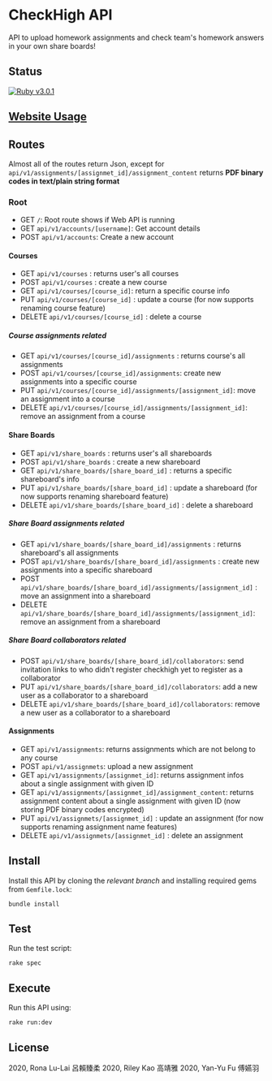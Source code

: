 # CheckHigh API

API to upload homework assignments and check team's homework answers in your own share boards!

## Status
[![Ruby v3.0.1](https://img.shields.io/badge/Ruby-3.0.1-green)](https://www.ruby-lang.org/en/news/2021/04/05/ruby-3-0-1-released/)

## [Website Usage](https://checkhigh-api.herokuapp.com)

## Routes

Almost all of the routes return Json, except for `api/v1/assignments/[assignmet_id]/assignment_content` returns **PDF binary codes in text/plain string format**

### Root
- GET `/`: Root route shows if Web API is running
- GET  `api/v1/accounts/[username]`: Get account details
- POST `api/v1/accounts`: Create a new account

#### Courses
- GET `api/v1/courses` : returns user's all courses
- POST `api/v1/courses` : create a new course
- GET `api/v1/courses/[course_id]`: return a specific course info
- PUT `api/v1/courses/[course_id]` : update a course (for now supports renaming course feature)
- DELETE `api/v1/courses/[course_id]` : delete a course
##### Course assignments related
- GET `api/v1/courses/[course_id]/assignments` : returns course's all assignments
- POST `api/v1/courses/[course_id]/assignments`: create new assignments into a specific course
- PUT `api/v1/courses/[course_id]/assignments/[assignment_id]`: move an assignment into a course
- DELETE `api/v1/courses/[course_id]/assignments/[assignment_id]`: remove an assignment from a course

#### Share Boards
- GET `api/v1/share_boards` : returns user's all shareboards
- POST `api/v1/share_boards` : create a new shareboard
- GET `api/v1/share_boards/[share_board_id]` : returns a specific shareboard's info
- PUT `api/v1/share_boards/[share_board_id]` : update a shareboard (for now supports renaming shareboard feature)
- DELETE `api/v1/share_boards/[share_board_id]` : delete a shareboard
##### Share Board assignments related
- GET `api/v1/share_boards/[share_board_id]/assignments` : returns shareboard's all assignments
- POST `api/v1/share_boards/[share_board_id]/assignments` : create new assignments into a specific shareboard 
- POST `api/v1/share_boards/[share_board_id]/assignments/[assignment_id]` : move an assignment into a shareboard 
- DELETE `api/v1/share_boards/[share_board_id]/assignments/[assignment_id]`: remove an assignment from a shareboard
##### Share Board collaborators related
- POST `api/v1/share_boards/[share_board_id]/collaborators`: send invitation links to who didn't register checkhigh yet to register as a collaborator 
- PUT `api/v1/share_boards/[share_board_id]/collaborators`: add a new user as a collaborator to a shareboard  
- DELETE `api/v1/share_boards/[share_board_id]/collaborators`: remove a new user as a collaborator to a shareboard  


#### Assignments
- GET `api/v1/assignments`: returns assignments which are not belong to any course
- POST `api/v1/assignmets`: upload a new assignment
- GET `api/v1/assignments/[assignmet_id]`: returns assignment infos about a single assignment with given ID
- GET `api/v1/assignments/[assignmet_id]/assignment_content`: returns assignment content about a single assignment with given ID (now storing PDF binary codes encrypted)
- PUT `api/v1/assignmets/[assignmet_id]` : update an assignment (for now supports renaming assignment name features)
- DELETE `api/v1/assignmets/[assignmet_id]` : delete an assignment

## Install

Install this API by cloning the *relevant branch* and installing required gems from `Gemfile.lock`:

```shell
bundle install
```

## Test

Run the test script:

```shell
rake spec
```

## Execute

Run this API using:

```shell
rake run:dev
```

## License
2020, Rona Lu-Lai 呂賴臻柔
2020, Riley Kao 高靖雅
2020, Yan-Yu Fu 傅嬿羽
